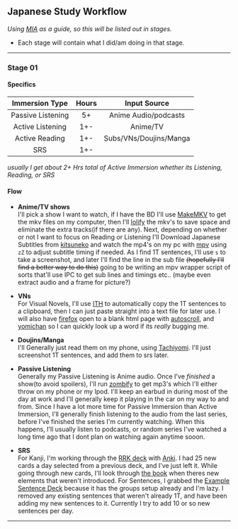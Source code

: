 ## Japanese Study Workflow

_Using [MIA](https://massimmersionapproach.com/) as a guide, so this will be
listed out in stages._
 * Each stage will contain what I did/am doing in that stage.

<hr>

### Stage 01

#### Specifics

| Immersion Type    | Hours | Input Source           |
|:-----------------:|:-----:|:----------------------:|
| Passive Listening | 5+    | Anime Audio/podcasts   |
| Active Listening  | 1+-   | Anime/TV               |
| Active Reading    | 1+-   | Subs/VNs/Doujins/Manga |
| SRS               | 1+-   |                        |

_usually I get about 2+ Hrs total of Active Immersion whether its Listening,
Reading, or SRS_

#### Flow

* **Anime/TV shows**  
  I'll pick a show I want to watch, if I have the BD I'll use [MakeMKV][1] to
  get the mkv files on my computer, then I'll [lolify][2] the mkv's to save
  space and eliminate the extra tracks(if there are any). Next, depending on
  whether or not I want to focus on Reading or Listening I'll Download Japanese
  Subtitles from [kitsuneko][3] and watch the mp4's on my pc with [mpv][4]
  using `zZ` to adjust subtitle timing if needed.  As I find 1T sentences, I'll
  use `s` to take a screenshot, and later I'll find the line in the sub file
  ~~(hopefully I'll find a better way to do this)~~ going to be writing an mpv
  wrapper script of sorts that'll use IPC to get sub lines and timings etc..
  (maybe even extract audio and a frame for picture?)
  
* **VNs**  
  For Visual Novels, I'll use [ITH][5] to automatically copy the 1T sentences
  to a clipboard, then I can just paste straight into a text file for later
  use. I will also have [firefox][6] open to a blank html page with
  [autoscroll][7], and [yomichan][8] so I can quickly look up a word if its
  _really_ bugging me.

* **Doujins/Manga**  
  I'll Generally just read them on my phone, using [Tachiyomi][9]. I'll just
  screenshot 1T sentences, and add them to srs later.

* **Passive Listening**  
  Generally my Passive Listening is Anime audio. Once I've _finished_ a show(to
  avoid spoilers), I'll run [zombify][10] to get mp3's which I'll either throw
  on my phone or my Ipod. I'll keep an earbud in during most of the day at work
  and I'll generally keep it playing in the car on my way to and from. Since I
  have a lot more time for Passive Immersion than Active Immersion, I'll
  generally finish listening to the audio from the last series, before I've
  finished the series I'm currently watching. When this happens, I'll usually
  listen to podcasts, or random series I've watched a long time ago that I dont
  plan on watching again anytime sooon.

* **SRS**  
  For Kanji, I'm working through the [RRK deck][11] with [Anki][12]. I had 25
  new cards a day selected from a previous deck, and I've just left it. While
  going through new cards, I'll look through [the book][13] when theres new
  elements that weren't introduced. For Sentences, I grabbed the
  [Example Sentence Deck][14] because it has the groups setup already and I'm
  lazy. I removed any existing sentences that weren't already 1T, and have been
  adding my new sentences to it. Currently I try to add 10 or so new sentences
  per day.


<hr>

[1]: https://www.makemkv.com/
[2]: /japanese/lolify
[3]: https://kitsunekko.net/
[4]: https://mpv.io/
[5]: https://code.google.com/archive/p/interactive-text-hooker/
[6]: https://www.mozilla.org/en-US/firefox/
[7]: https://addons.mozilla.org/en-US/firefox/addon/autoscrolling/
[8]: https://addons.mozilla.org/en-US/firefox/addon/yomichan/
[9]: https://tachiyomi.org/
[10]: /japanese/zombify
[11]: https://www.mediafire.com/file/1svvsr7f9cnpwka/Recognition_RTK.apkg/
[12]: https://apps.ankiweb.net/
[13]: https://en.wikipedia.org/wiki/Remembering_the_Kanji_and_Remembering_the_Hanzi
[14]: https://www.mediafire.com/file/422gkvon0o7m5av/Example_Sentence_Cards.apkg
